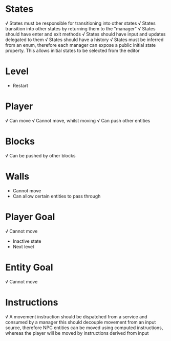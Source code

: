 # States
√ States must be responsible for transitioning into other states
√ States transition into other states by returning them to the "manager"
√ States should have enter and exit methods 
√ States should have input and updates delegated to them
√ States should have a history
√ States must be inferred from an enum, therefore each manager can expose a public initial state property. This
    allows initial states to be selected from the editor
    
# Level
- Restart

# Player
√ Can move
√ Cannot move, whilst moving
√ Can push other entities

# Blocks
√ Can be pushed by other blocks

# Walls
- Cannot move
- Can allow certain entities to pass through

# Player Goal
√ Cannot move
- Inactive state
- Next level 

# Entity Goal
√ Cannot move

# Instructions
√ A movement instruction should be dispatched from a service and consumed by a manager
    this should decouple movement from an input source, therefore NPC entities can be
    moved using computed instructions, whereas the player will be moved by instructions
    derived from input 



